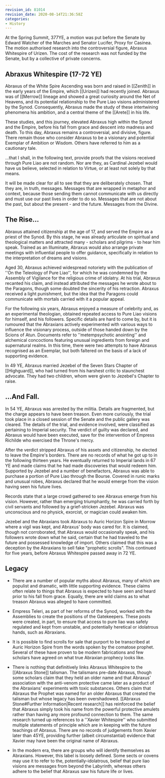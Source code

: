 ```yaml
---
revision_id: 81014
revision_date: 2020-08-14T21:36:58Z
categories:
- History
---
```



At the Spring Summit, 377YE, a motion was put before the Senate by Edward Watcher of the Marches and Senator Lucifer, Proxy for Casinea. The motion authorised research into the controversial figure, Abraxus Whitespire of Urizen. The cost of the research was not funded by the Senate, but by a collective of private concerns.

## Abraxus Whitespire (17-72 YE)

Abraxus of the White Spire Ascending was born and raised in [[Zenith]] in the early years of the Empire, which [[Urizen]] had recently joined. Abraxus was of [[Merrow]] lineage and showed a great curiosity around the Net of Heavens, and its potential relationship to the Pure Liao visions administered by the Synod. Consequently, Abraxus made the study of these intertwining phenomena his ambition, and a central theme of the [[Arete]] in his life.

These studies, and this journey, elevated Abraxus high within the Synod and the Empire, before his fall from grace and descent into madness and death. To this day, Abraxus remains a controversial, and divisive, figure. There remain those who consider Abraxus to be a visionary and potential Exemplar of Ambition or Wisdom. Others have referred to him as a cautionary tale.

...that I shall, in the following text, provide proofs that the visions received through Pure Liao are not random. Nor are they, as Cardinal Jezebel would have us believe, selected in relation to Virtue, or at least not solely by that means.

It will be made clear for all to see that they are deliberately chosen. That they are, in truth, messages.  Messages that are wrapped in metaphor and context, because those sending them cannot communicate with us directly and must use our past lives in order to do so. Messages that are not about the past, but about the present - and the future. Messages from the Divine.

## The Rise...
Abraxus attained citizenship at the age of 17, and served the Empire as a priest of the Synod. By this stage, he was already articulate on spiritual and theological matters and attracted many - scholars and pilgrims - to hear him speak. Trained as an Illuminate, Abraxus would also arrange private meetings with influential people to offer guidance, specifically in relation to the interpretation of dreams and visions. 

Aged 30, Abraxus achieved widespread notoriety with the publication of ''On the Teleology of Pure Liao'', for which he was condemned by the Assembly of Vigilance for the religious crime of idolatry. At his trial, Abraxus recanted his claim, and instead attributed the messages he wrote about to the Paragons, though some doubted the sincerity of his retraction. Abraxus received a light punishment, but the idea that the Paragons could communicate with mortals carried with it a popular appeal.

For the following six years, Abraxus enjoyed a measure of celebrity and, as an experimental theologian, obtained repeated access to Pure Liao visions for himself, and his followers. Specific details are hard to come by, but it is rumoured that the Abraxians actively experimented with various ways to influence the visionary process, outside of those handed down by the Scions of Atun. Documents refer to ''metempsychotic anointing'' and alchemical concoctions featuring unusual ingredients from foreign and supernatural realms. In this time, there were two attempts to have Abraxus recognised as an Exemplar, but both faltered on the basis of a lack of supporting evidence.

In 49 YE, Abraxus married Jezebel of the Seven Stars Chapter of [[Highguard]], who had turned from his harshest critic to staunchest advocate. They had two children, whom were given to Jezebel's Chapter to raise.

## ...And Fall.
In 54 YE, Abraxus was arrested by the militia. Details are fragmented, but the charge appears to have been treason. Even more curiously, the trial took place in a closed session of the Senate and the public gallery was cleared. The details of the trial, and evidence involved, were classified as pertaining to Imperial security. The verdict of guilty was declared, and Abraxus would have been executed, save for the intervention of Empress Richilde who exercised the Throne's mercy.

After the verdict stripped Abraxus of his assets and citizenship, he elected to leave the Empire's borders. There are no records of what he got up to in the following thirteen years. He eventually returned to Imperial lands in 67 YE and made claims that he had made discoveries that would redeem him. Supported by Jezebel and a number of benefactors, Abraxus was able to purchase a portion of Pure Liao through the Bourse. Covered in runic marks and unusual robes, Abraxus declared that he would emerge from the vision having seen his future lives.

Records state that a large crowd gathered to see Abraxus emerge from his vision. However, rather than emerging triumphantly, he was carried forth by civil servants and followed by a grief-stricken Jezebel. Abraxus was unconscious and no physick, exorcist, or magician could awaken him. 

Jezebel and the Abraxians took Abraxus to Auric Horizon Spire in Morrow where a vigil was kept, and Abraxus' body was cared for. It is claimed, though not corroborated, that Abraxus would occasionally speak, and his followers wrote down what he said, certain that he had traveled to the future and possessed knowledge of import. Others claimed that this was a deception by the Abraxians to sell fake "prophetic scrolls". This continued for five years, before Abraxus Whitespire passed away in 72 YE.

## Legacy
* There are a number of popular myths about Abraxus, many of which are populist and dramatic, with little supporting evidence. These claims often relate to things that Abraxus is expected to have seen and heard prior to his fall from grace. Equally, there are wild claims as to what treason Abraxus was alleged to have committed.

* Empress Teleri, as part of her reforms of the Synod, worked with the Assemblies to create the positions of the Gatekeepers. These posts were created, in part, to ensure that access to pure liao was safely regulated and kept from unstable, and potentially heretical or idolatrous hands, such as Abraxians.

* It is possible to find scrolls for sale that purport to be transcribed at Auric Horizon Spire from the words spoken by the comatose prophet. Several of these have proven to be modern fabrications and few scholars have agreed on what true Abraxian prophecy looks like.

* There is nothing that definitively links Abraxus Whitespire to the [[Abraxus Stone]] talisman. The talismans pre-date Abraxus, though some scholars claim that they held an older name and that Abraxus' association with the anti-venom protective came later as a product of the Abraxians' experiments with toxic substances. Others claim that Abraxus the Prophet was named for an older Abraxus that created the talisman but whose legacy has been overshadowed. [[Abraxus Stone#Further Information|Recent research]] has reinforced the belief that Abraxus simply took his name from the powerful protective amulets rather than having any more profound connection to them. The same research turned up references to a ''Xavier Whitespire'' who submitted multiple statements of principle which are in keeping with the future teachings of Abraxus. There are no records of judgements from Xavier later than 45YE, providing further (albeit circumstantial) evidence that Xavier may have been the original name of Abraxus.

* In the modern era, there are groups who will identify themselves as Abraxians. However, this label is loosely defined. Some sects or covens may use it to refer to the, potentially-idolatrous, belief that pure liao visions are messages from beyond the Labyrinth, whereas others adhere to the belief that Abraxus saw his future life or lives.